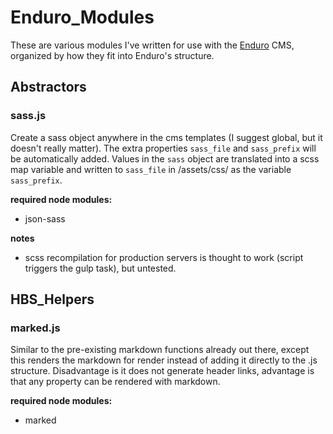 # Enduro_Modules

These are various modules I've written for use with the [Enduro](https://github.com/Gottwik/Enduro) CMS, organized by how they fit into Enduro's structure.

## Abstractors

### sass.js
Create a sass object anywhere in the cms templates (I suggest global, but it doesn't really matter). The extra properties `sass_file` and `sass_prefix` will be automatically added. Values in the `sass` object are translated into a scss map variable and written to `sass_file` in /assets/css/ as the variable `sass_prefix`.

**required node modules:**
* json-sass

**notes**
* scss recompilation for production servers is thought to work (script triggers the gulp task), but untested.

## HBS_Helpers

### marked.js
Similar to the pre-existing markdown functions already out there, except this renders the markdown for render instead of adding it directly to the .js structure. Disadvantage is it does not generate header links, advantage is that any property can be rendered with markdown.

**required node modules:**
* marked